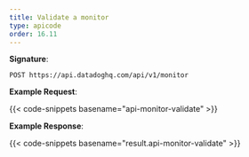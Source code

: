```yaml
---
title: Validate a monitor
type: apicode
order: 16.11
---
```


**Signature**:

`POST https://api.datadoghq.com/api/v1/monitor`

**Example Request**:

{{< code-snippets basename="api-monitor-validate" >}}

**Example Response**:

{{< code-snippets basename="result.api-monitor-validate" >}}

